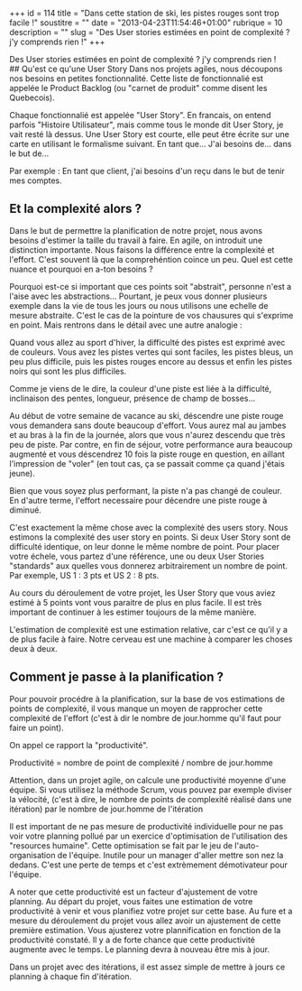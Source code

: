 +++
id = 114
title = "Dans cette station de ski, les pistes rouges sont trop facile !"
soustitre = ""
date = "2013-04-23T11:54:46+01:00"
rubrique = 10
description = ""
slug = "Des User stories estimées en point de complexité ? j'y comprends rien !"
+++

<div class="chapo">Des User stories estimées en point de complexité ? j'y comprends rien !</div>
## Qu'est ce qu'une User Story
Dans nos projets agiles, nous découpons nos besoins en petites fonctionnalité. Cette liste de fonctionnalié est appelée le Product Backlog (ou "carnet de produit" comme disent les Quebecois).

Chaque fonctionnalié est appelée "User Story". En francais, on entend parfois "Histoire Utilisateur", mais comme tous le monde dit User Story, je vait resté là dessus. Une User Story est courte, elle peut être écrite sur une carte en utilisant le formalisme suivant. 
En tant que... J'ai besoins de... dans le but de... 

Par exemple :
En tant que client, j'ai besoins d'un reçu dans le but de tenir mes comptes.

## Et la complexité alors ?

Dans le but de permettre la planification de notre projet, nous avons besoins d'estimer la taille du travail à faire. En agile, on introduit une distinction importante. Nous faisons la différence entre la complexité et l'effort. C'est souvent là que la comprehéntion coince un peu. Quel est cette nuance et pourquoi en a-ton besoins ?

Pourquoi est-ce si important que ces points soit "abstrait", personne n'est a l'aise avec les abstractions... Pourtant, je peux vous donner plusieurs exemple dans la vie de tous les jours ou nous utilisons une echelle de mesure abstraite. C'est le cas de la pointure de vos chausures qui s'exprime en point. Mais rentrons dans le détail avec une autre analogie :

Quand vous allez au sport d'hiver, la difficulté des pistes est exprimé avec de couleurs. Vous avez les pistes vertes qui sont faciles, les pistes bleus, un peu plus difficile, puis les pistes rouges encore au dessus et enfin les pistes noirs qui sont les plus difficiles. 

Comme je viens de le dire, la couleur d'une piste est liée à la difficulté, inclinaison des pentes, longueur, présence de champ de bosses... 

Au début de votre semaine de vacance au ski, déscendre une piste rouge vous demandera sans doute beaucoup d'effort. Vous aurez mal au jambes et au bras à la fin de la journée, alors que vous n'aurez descendu que très peu de piste. Par contre, en fin de séjour, votre performance aura beaucoup augmenté et vous déscendrez 10 fois la piste rouge en question, en aillant l'impression de "voler" (en tout cas, ça se passait comme ça quand j'étais jeune).

Bien que vous soyez plus performant, la piste n'a pas changé de couleur. En d'autre terme, l'effort necessaire pour décendre une piste rouge à diminué. 

C'est exactement la même chose avec la complexité des users story. Nous estimons la complexité des user story en points. Si deux User Story sont de difficulté identique, on leur donne le même nombre de point. Pour placer votre échele, vous partez d'une référence, une ou deux User Stories "standards" aux quelles vous donnerez arbitrairement un nombre de point. Par exemple, US 1 : 3 pts et US 2 : 8 pts.

Au cours du déroulement de votre projet, les User Story que vous aviez estimé à 5 points vont vous paraitre de plus en plus facile. Il est très important de continuer à les estimer toujours de la même manière. 

L'estimation de complexité est une estimation relative, car c'est ce qu'il y a de plus facile à faire. Notre cerveau est une machine à comparer les choses deux à deux.

## Comment je passe à la planification ?

Pour pouvoir procédre à la planification, sur la base de vos estimations de points de complexité, il vous manque un moyen de rapprocher cette complexité de l'effort (c'est à dir le nombre de jour.homme qu'il faut pour faire un point).

On appel ce rapport la "productivité". 

Productivité = nombre de point de complexité / nombre de jour.homme

Attention, dans un projet agile, on calcule une productivité moyenne d'une équipe. Si vous utilisez la méthode Scrum, vous pouvez par exemple diviser la vélocité, (c'est à dire, le nombre de points de complexité réalisé dans une itération) par le nombre de jour.homme de l'itération

Il est important de ne pas mesure de productivité individuelle pour ne pas voir votre planning pollué par un exercice d'optimisation de l'utilisation des "resources humaine". Cette optimisation se fait par le jeu de l'auto-organisation de l'équipe. Inutile pour un manager d'aller mettre son nez la dedans. C'est une perte de temps et c'est extrèmement démotivateur pour l'équipe.

A noter que cette productivité est un facteur d'ajustement de votre planning. 
Au départ du projet, vous faites une estimation de votre productivité à venir et vous planifiez votre projet sur cette base. Au fure et a mesure du déroulement du projet vous allez avoir un ajustement de cette première estimation. Vous ajusterez votre plannification en fonction de la productivité constaté. Il y a de forte chance que cette productivité augmente avec le temps. Le planning devra à nouveau être mis à jour.

Dans un projet avec des itérations, il est assez simple de mettre à jours ce planning à chaque fin d'itération.